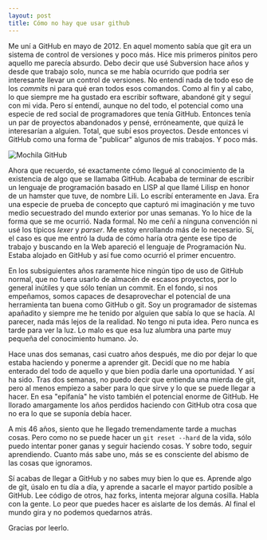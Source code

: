 ```yaml
---
layout: post
title: Cómo no hay que usar github
---
```


Me uní a GitHub en mayo de 2012. En aquel momento sabía que git era un sistema de control de versiones y poco más. Hice mis primeros pinitos pero aquello me parecía absurdo. Debo decir que usé Subversion hace años y desde que trabajo solo, nunca se me había ocurrido que podrìa ser interesante llevar un control de versiones. No entendí nada de todo eso de los *commits* ni para qué eran todos esos comandos. Como al fin y al cabo, lo que siempre me ha gustado era escribir software, abandoné git y seguí con mi vida. Pero sí entendí, aunque no del todo, el potencial como una especie de red social de programadores que tenía GitHub. Entonces tenía un par de proyectos abandonados y pensé, erróneamente, que quizá le interesarían a alguien. Total, que subí esos proyectos. Desde entonces vi GitHub como una forma de "publicar" algunos de mis trabajos. Y poco más.

![Mochila GitHub](http://mhyst.github.io/images/githubmochila.png)

Ahora que recuerdo, sé exactamente cómo llegué al conocimiento de la existencia de algo que se llamaba GitHub. Acababa de terminar de escribir un lenguaje de programación basado en LISP al que llamé Lilisp en honor de un hamster que tuve, de nombre Lili. Lo escribí enteramente en Java. Era una especie de prueba de concepto que capturó mi imaginación y me tuvo medio secuestrado del mundo exterior por unas semanas. Yo lo hice de la forma que se me ocurrió. Nada formal. No me ceñí a ninguna convención ni usé los típicos *lexer* y *parser*. Me estoy enrollando más de lo necesario. Sí, el caso es que me entró la duda de cómo haría otra gente ese tipo de trabajo y buscando en la Web apareció el lenguaje de Programación Nu. Estaba alojado en GitHub y así fue como ocurrió el primer encuentro.

En los subsiguientes años raramente hice ningún tipo de uso de GitHub normal, que no fuera usarlo de almacén de escasos proyectos, por lo general inútiles y que sólo tenían un commit. En el fondo, si nos empeñamos, somos capaces de desaprovechar el potencial de una herramienta tan buena como GitHub o git. Soy un programador de sistemas apañadito y siempre me he tenido por alguien que sabía lo que se hacía. Al parecer, nada más lejos de la realidad. No tengo ni puta idea. Pero nunca es tarde para ver la luz. Lo malo es que esa luz alumbra una parte muy pequeña del conocimiento humano. Jo.

Hace unas dos semanas, casi cuatro años después, me dio por dejar lo que estaba haciendo y ponerme a aprender git. Decidí que no me había enterado del todo de aquello y que bien podía darle una oportunidad. Y así ha sido. Tras dos semanas, no puedo decir que entienda una mierda de git, pero al menos empiezo a saber para lo que sirve y lo que se puede llegar a hacer. En esa "epifanía" he visto también el potencial enorme de GitHub. He llorado amargamente los años perdidos haciendo con GitHub otra cosa que no era lo que se suponía debía hacer.

A mis 46 años, siento que he llegado tremendamente tarde a muchas cosas. Pero como no se puede hacer un ```git reset --hard``` de la vida, sólo puedo intentar poner ganas y seguir haciendo cosas. Y sobre todo, seguir aprendiendo. Cuanto más sabe uno, más se es consciente del abismo de las cosas que ignoramos.

Sí acabas de llegar a GitHub y no sabes muy bien lo que es. Aprende algo de git, úsalo en tu día a día, y aprende a sacarle el mayor partido posible a GitHub. Lee código de otros, haz forks, intenta mejorar alguna cosilla. Habla con la gente. Lo peor que puedes hacer es aislarte de los demás. Al final el mundo gira y no podemos quedarnos atrás.

Gracias por leerlo.
